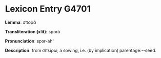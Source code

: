 # Lexicon Entry G4701

**Lemma**: σπορά

**Transliteration (xlit)**: sporá

**Pronunciation**: spor-ah'

**Description**:
from σπείρω; a sowing, i.e. (by implication) parentage:--seed.
